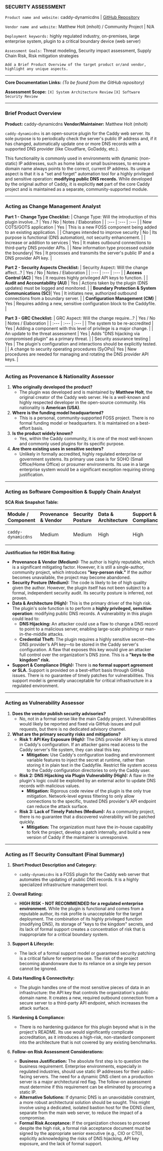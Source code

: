 ### **SECURITY ASSESSMENT**

`Product name and website:` caddy-dynamicdns | [GitHub Repository](https://github.com/mholt/caddy-dynamicdns)

`Vendor name and website:` Matthew Holt (mholt) / Community Project | N/A

`Deployment keywords:` highly regulated industry, on-premises, large enterprise system, plugin to a critical boundary device (web server)

`Assessment Goals:` Threat modeling, Security impact assessment, Supply Chain Risk, Risk mitigation strategies

`Add a Brief Product Overview of the target product or/and vendor, highlight any unique aspects.`

---
**Core Documentation Links:**
*(To be found from the GitHub repository)*

**Assessment Scope:**
`[X] System Architecture Review`
`[X] Software Security Review`

---
### **Brief Product Overview**
**Product:** caddy-dynamicdns
**Vendor/Maintainer:** Matthew Holt (mholt)

`caddy-dynamicdns` is an open-source plugin for the Caddy web server. Its sole purpose is to periodically check the server's public IP address and, if it has changed, automatically update one or more DNS records with a supported DNS provider (like Cloudflare, GoDaddy, etc.).

This functionality is commonly used in environments with dynamic (non-static) IP addresses, such as home labs or small businesses, to ensure a domain name always points to the correct, current IP address. Its unique aspect is that it is a "set and forget" automation tool for a highly privileged and sensitive operation: **modifying public DNS records.** While developed by the original author of Caddy, it is explicitly **not** part of the core Caddy project and is maintained as a separate, community-supported module.

---
### **Acting as Change Management Analyst**

**Part 1 - Change Type Checklist:**
| Change Type: Will the introduction of this plugin involve...? | Yes / No | Notes / Elaboration |
| :--- | :--- | :--- |
| New COTS/GOTS application | Yes | This is a new FOSS component being added to an existing application. |
| Changes intended to improve security | No | Its purpose is functional (DNS automation), not security enhancement. |
| Increase or addition to services | Yes | It makes outbound connections to third-party DNS provider APIs. |
| New information type processed outside the boundary| Yes | It processes and transmits the server's public IP and a DNS provider API key. |

**Part 2 - Security Aspects Checklist:**
| Security Aspect: Will the change affect...? | Yes / No | Notes / Elaboration |
| :--- | :--- | :--- |
| **Access Control (AC)** | Yes | It requires highly privileged API keys to function. |
| **Audit and Accountability (AU)** | Yes | Actions taken by the plugin (DNS updates) must be logged and monitored. |
| **Boundary Protection & System Communications (SC)**| Yes | It initiates new, authorized outbound connections from a boundary server. |
| **Configuration Management (CM)** | Yes | Requires adding a new, sensitive configuration block to the Caddyfile. |

**Part 3 - GRC Checklist:**
| GRC Aspect: Will the change require...? | Yes / No | Notes / Elaboration |
| :--- | :--- | :--- |
| The system to be re-accredited | Yes | Adding a component with this level of privilege is a major change. |
| An update to the threat assessment | Yes | Adds "DNS hijacking via compromised plugin" as a primary threat. |
| Security assurance testing | Yes | The plugin's configuration and interactions should be explicitly tested. |
| A change to security operating procedures (SyOPs)| Yes | New procedures are needed for managing and rotating the DNS provider API keys. |

---
### **Acting as Provenance & Nationality Assessor**

1.  **Who originally developed the product?**
    *   The plugin was developed and is maintained by **Matthew Holt**, the original creator of the Caddy web server. He is a well-known and highly respected developer in the open-source community. His nationality is **American (USA)**.
2.  **Where is the funding model headquartered?**
    *   This is a personal, community-supported FOSS project. There is no formal funding model or headquarters. It is maintained on a best-effort basis.
3.  **Is the product widely known?**
    *   Yes, within the Caddy community, it is one of the most well-known and commonly used plugins for its specific purpose.
4.  **Are there existing uses in sensitive sectors?**
    *   Unlikely in formally accredited, highly regulated enterprise or government systems. Its primary use case is for SOHO (Small Office/Home Office) or prosumer environments. Its use in a large enterprise system would be a significant exception requiring strong justification.

---
### **Acting as Software Composition & Supply Chain Analyst**

**SCA Risk Snapshot Table:**

| Module / Component | Provenance & Vendor | Security Posture | Data & Architecture | Support & Compliance | Risk Rating | Notes |
| :--- | :--- | :--- | :--- | :--- | :--- | :--- |
| `caddy-dynamicdns` | Medium | Medium | High | High | <span style="background-color:red; color:white;">HIGH</span> | **(See Justification Below)** |

**Justification for HIGH Risk Rating:**

*   **Provenance & Vendor (Medium):** The author is highly reputable, which is a significant mitigating factor. However, it is still a single-author, community project, which introduces **"key-person risk."** If the author becomes unavailable, the project may become abandoned.
*   **Security Posture (Medium):** The code is likely to be of high quality given the author. However, the plugin itself has not been subject to a formal, independent security audit. Its security posture is inferred, not proven.
*   **Data & Architecture (High):** This is the primary driver of the high risk. The plugin's sole function is to perform a **highly privileged, sensitive operation**: modifying public DNS records. A vulnerability in this plugin could lead to:
    *   **DNS Hijacking:** An attacker could use a flaw to change a DNS record to point to a malicious server, enabling large-scale phishing or man-in-the-middle attacks.
    *   **Credential Theft:** The plugin requires a highly sensitive secret—the DNS provider's API key—to be stored in the Caddy server's configuration. A flaw that exposes this key would give an attacker full control over the organization's DNS zone. This is a **"keys to the kingdom" risk.**
*   **Support & Compliance (High):** There is **no formal support agreement or SLA.** Support is provided on a best-effort basis through GitHub issues. There is no guarantee of timely patches for vulnerabilities. This support model is generally unacceptable for critical infrastructure in a regulated environment.

---
### **Acting as Vulnerability Assessor**

1.  **Does the vendor publish security advisories?**
    *   No, not in a formal sense like the main Caddy project. Vulnerabilities would likely be reported and fixed via GitHub issues and pull requests, but there is no dedicated advisory channel.
2.  **What are the primary security risks and mitigations?**
    *   **Risk 1: API Key Exposure (High):** The DNS provider API key is stored in Caddy's configuration. If an attacker gains read access to the Caddy server's file system, they can steal this key.
        *   **Mitigation:** Use Caddy's configuration loading and environment variable features to inject the secret at runtime, rather than storing it in plain text in the Caddyfile. Restrict file system access to the Caddy configuration directories to only the Caddy user.
    *   **Risk 2: DNS Hijacking via Plugin Vulnerability (High):** A flaw in the plugin's logic could be exploited by an external actor to update DNS records with malicious values.
        *   **Mitigation:** Rigorous code review of the plugin is the only true mitigation. Network-level egress filtering to only allow connections to the specific, trusted DNS provider's API endpoint can reduce the attack surface.
    *   **Risk 3: Lack of Timely Patches (Medium):** As a community project, there is no guarantee that a discovered vulnerability will be patched quickly.
        *   **Mitigation:** The organization must have the in-house capability to fork the project, develop a patch internally, and build a new version of Caddy if the maintainer is unresponsive.

---
### **Acting as IT Security Consultant (Final Summary)**

1.  **Short Product Description and Category:**
    *   `caddy-dynamicdns` is a FOSS plugin for the Caddy web server that automates the updating of public DNS records. It is a highly specialized infrastructure management tool.

2.  **Overall Rating:**
    *   **HIGH RISK - NOT RECOMMENDED for a regulated enterprise environment.** While the plugin is functional and comes from a reputable author, its risk profile is unacceptable for the target deployment. The combination of its highly privileged function (modifying DNS), its storage of "keys to the kingdom" secrets, and its lack of formal support creates a concentration of risk that is inappropriate for a critical boundary system.

3.  **Support & Lifecycle:**
    *   The lack of a formal support model or guaranteed security patching is a critical failure for enterprise use. The risk of the project becoming abandonware due to its reliance on a single key person cannot be ignored.

4.  **Data Handling & Connectivity:**
    *   The plugin handles one of the most sensitive pieces of data in an infrastructure: the API key that controls the organization's public domain name. It creates a new, required outbound connection from a secure server to a third-party API endpoint, which increases the attack surface.

5.  **Hardening & Compliance:**
    *   There is no hardening guidance for this plugin beyond what is in the project's README. Its use would significantly complicate accreditation, as it introduces a high-risk, non-standard component into the architecture that is not covered by any existing benchmarks.

6.  **Follow-on Risk Assessment Considerations:**
    *   **Business Justification:** The absolute first step is to question the business requirement. Enterprise environments, especially in regulated industries, should use static IP addresses for their public-facing servers. The need for a dynamic DNS client on a production server is a major architectural red flag. The follow-on assessment must determine if this requirement can be eliminated by procuring a static IP.
    *   **Alternative Solutions:** If dynamic DNS is an unavoidable constraint, a more robust architectural solution should be sought. This might involve using a dedicated, isolated bastion host for the DDNS client, separate from the main web server, to reduce the impact of a compromise.
    *   **Formal Risk Acceptance:** If the organization chooses to proceed despite the high risk, a formal risk acceptance document must be signed by the appropriate senior executive (e.g., CIO or CTO), explicitly acknowledging the risks of DNS hijacking, API key exposure, and the lack of formal support.
